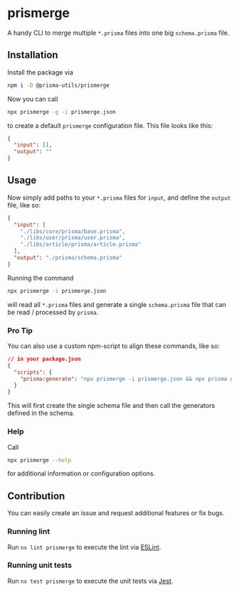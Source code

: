 # prismerge

A handy CLI to merge multiple `*.prisma` files into one big `schema.prisma` file.

## Installation

Install the package via

```bash
npm i -D @prisma-utils/prismerge
```

Now you can call

```bash
npx prismerge -g -i prismerge.json
```

to create a default `prismerge` configuration file. This file looks like this:

```json
{
  "input": [],
  "output": ""
}
```

## Usage

Now simply add paths to your `*.prisma` files for `input`, and define the `output` file, like so:

```json
{
  "input": [
    "./libs/core/prisma/base.prisma",
    "./libs/user/prisma/user.prisma",
    "./libs/article/prisma/article.prisma"
  ],
  "output": "./prisma/schema.prisma"
}
```

Running the command

```bash
npx prismerge -i prismerge.json
```

will read all `*.prisma` files and generate a single `schema.prisma` file that can be read / processed by `prisma`.

### Pro Tip

You can also use a custom npm-script to align these commands, like so:

```json
// in your package.json
{
  "scripts": {
    "prisma:generate": "npx prismerge -i prismerge.json && npx prisma generate"
  }
}
```

This will first create the single schema file and then call the generators defined in the schema.

### Help

Call

```bash
npx prismerge --help
```

for additional information or configuration options.

## Contribution

You can easily create an issue and request additional features or fix bugs.

### Running lint

Run `nx lint prismerge` to execute the lint via [ESLint](https://eslint.org/).

### Running unit tests

Run `nx test prismerge` to execute the unit tests via [Jest](https://jestjs.io).
